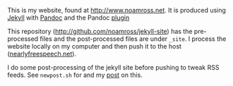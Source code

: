 This is my website, found at <http://www.noamross.net>.  It is produced using [Jekyll](https://github.com/mojombo/jekyll) with [Pandoc](http://johnmacfarlane.net/pandoc/) and the Pandoc [plugin](https://github.com/dsanson/jekyll-pandoc-plugin)

This repository (<http://github.com/noamross/jekyll-site>) has the pre-processed files and the post-processed files are under `_site`.   I process the website locally on my computer and then push it to the host ([nearlyfreespeech.net](nearlyfreespeech.net)).

I do some post-processing of the jekyll site before pushing to tweak RSS feeds.  See `newpost.sh` for and my [post](http://www.noamross.net/blog/2012/4/4/math-in-rss-feeds.html) on this.